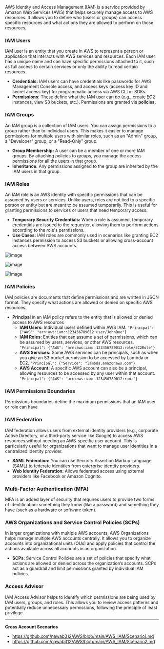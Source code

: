 AWS Identity and Access Management (IAM) is a service provided by Amazon Web Services (AWS) that helps securely manage access to AWS resources. It allows you to define who (users or groups) can access specific resources and what actions they are allowed to perform on those resources. 

### IAM Users ###
IAM user is an entity that you create in AWS to represent a person or application that interacts with AWS services and resources. Each IAM user has a unique name and can have specific permissions attached to it, such as full access to certain services or only the ability to read certain resources.
- **Credentials:** IAM users can have credentials like passwords for AWS Management Console access, and access keys (access key ID and secret access key) for programmatic access via AWS CLI or SDKs.
- **Permissions:** These define what the IAM user can do (e.g., create EC2 instances, view S3 buckets, etc.). Permissions are granted via **policies**.

### IAM Groups ###
An IAM group is a collection of IAM users. You can assign permissions to a group rather than to individual users. This makes it easier to manage permissions for multiple users with similar roles, such as an "Admin" group, a "Developer" group, or a "Read-Only" group.
- **Group Membership:** A user can be a member of one or more IAM groups. By attaching policies to groups, you manage the access permissions for all the users in that group.
- **Inheritance:** Any permissions assigned to the group are inherited by the IAM users in that group.

### IAM Roles ###
An IAM role is an AWS identity with specific permissions that can be assumed by users or services. Unlike users, roles are not tied to a specific person or entity but are meant to be assumed temporarily. This is useful for granting permissions to services or users that need temporary access.
- **Temporary Security Credentials:** When a role is assumed, temporary credentials are issued to the requester, allowing them to perform actions according to the role's permissions.
- **Use Cases:** IAM roles are commonly used in scenarios like granting EC2 instances permission to access S3 buckets or allowing cross-account access between AWS accounts.

![image](https://github.com/user-attachments/assets/655684e2-8ee5-4a2b-b47e-22b289732bf1)

![image](https://github.com/user-attachments/assets/5210df11-2c0e-456b-9b2b-ddfddeefed1a)


![image](https://github.com/user-attachments/assets/6bee1127-9d27-46e4-a0f1-cee42cfb291b)


### IAM Policies ###
IAM policies are documents that define permissions and are written in JSON format. They specify what actions are allowed or denied on specific AWS resources.
- **Principal** in an IAM policy refers to the entity that is allowed or denied access to AWS resources
  - **IAM Users:** Individual users defined within AWS IAM. `"Principal": {"AWS": "arn:aws:iam::123456789012:user/JohnDoe"}`
  - **IAM Roles:** Entities that can assume a set of permissions, which can be assumed by users, services, or other AWS resources. `"Principal": {"AWS": "arn:aws:iam::123456789012:role/EC2Role"}`
  - **AWS Services:** Some AWS services can be principals, such as when you give an S3 bucket permission to be accessed by Lambda or EC2. `"Principal": {"Service": "lambda.amazonaws.com"}`
  - **AWS Account:** A specific AWS account can also be a principal, allowing resources to be accessed by any user within that account. `"Principal": {"AWS": "arn:aws:iam::123456789012:root"}`

### IAM Permissions Boundaries ###
Permissions boundaries define the maximum permissions that an IAM user or role can have

### IAM Federation ###
IAM federation allows users from external identity providers (e.g., corporate Active Directory, or a third-party service like Google) to access AWS resources without needing an AWS-specific user account. This is particularly useful for organizations that want to manage user identities in a centralized identity provider.
- **SAML Federation:** You can use Security Assertion Markup Language (SAML) to federate identities from enterprise identity providers.
- **Web Identity Federation:** Allows federated access using external providers like Facebook or Amazon Cognito.

### Multi-Factor Authentication (MFA) ###
MFA is an added layer of security that requires users to provide two forms of identification: something they know (like a password) and something they have (such as a hardware or software token).

### AWS Organizations and Service Control Policies (SCPs) ###
In larger organizations with multiple AWS accounts, AWS Organizations helps manage multiple AWS accounts centrally. It allows you to organize accounts into organizational units (OUs) and apply policies that control the actions available across all accounts in an organization.
- **SCPs:** Service Control Policies are a set of policies that specify what actions are allowed or denied across the organization’s accounts. SCPs act as a guardrail and limit permissions granted by individual IAM policies.

### Access Advisor ###
IAM Access Advisor helps to identify which permissions are being used by IAM users, groups, and roles. This allows you to review access patterns and potentially reduce unnecessary permissions, following the principle of least privilege.

---

**Cross Account Scenarios**
- https://github.com/nawab312/AWS/blob/main/AWS_IAM/Scenario1.md
- https://github.com/nawab312/AWS/blob/main/AWS_IAM/Scenario2.md

